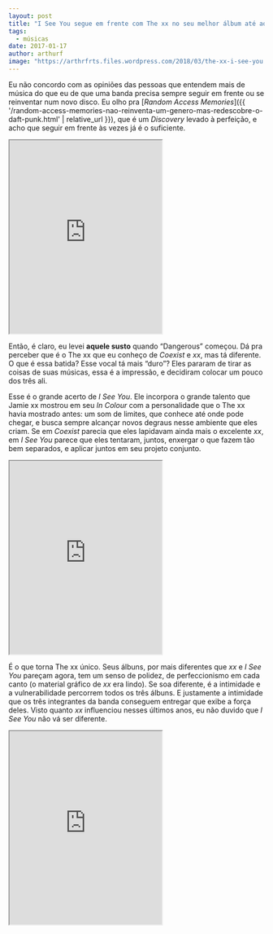 ```yaml
---
layout: post
title: "I See You segue em frente com The xx no seu melhor álbum até aqui."
tags:
  - músicas
date: 2017-01-17
author: arthurf
image: "https://arthrfrts.files.wordpress.com/2018/03/the-xx-i-see-you.jpg"
---
```


Eu não concordo com as opiniões das pessoas que entendem mais de música do que eu de que uma banda precisa sempre seguir em frente ou se reinventar num novo disco. Eu olho pra [_Random Access Memories_]({{ '/random-access-memories-nao-reinventa-um-genero-mas-redescobre-o-daft-punk.html' | relative_url }}), que é um _Discovery_ levado à perfeição, e acho que seguir em frente às vezes já é o suficiente.

<iframe src="https://open.spotify.com/embed/track/33B2QbtAj8mbDpwvGTOnBt" width="300" height="380"  allowtransparency="true" allow="encrypted-media"></iframe>

Então, é claro, eu levei **aquele susto** quando “Dangerous” começou. Dá pra perceber que é o The xx que eu conheço de _Coexist_ e _xx_, mas tá diferente. O que é essa batida? Esse vocal tá mais “duro”? Eles pararam de tirar as coisas de suas músicas, essa é a impressão, e decidiram colocar um pouco dos três ali.

Esse é o grande acerto de _I See You_. Ele incorpora o grande talento que Jamie xx mostrou em seu _In Colour_ com a personalidade que o The xx havia mostrado antes: um som de limites, que conhece até onde pode chegar, e busca sempre alcançar novos degraus nesse ambiente que eles criam. Se em _Coexist_ parecia que eles lapidavam ainda mais o excelente _xx_, em _I See You_ parece que eles tentaram, juntos, enxergar o que fazem tão bem separados, e aplicar juntos em seu projeto conjunto.

<iframe src="https://open.spotify.com/embed/track/5UCsGZSezdlGA1bY3QMgXG" width="300" height="380"  allowtransparency="true" allow="encrypted-media"></iframe>

É o que torna The xx único. Seus álbuns, por mais diferentes que _xx_ e _I See You_ pareçam agora, tem um senso de polidez, de perfeccionismo em cada canto (o material gráfico de _xx_ era lindo). Se soa diferente, é a intimidade e a vulnerabilidade percorrem todos os três álbuns. E justamente a intimidade que os três integrantes da banda conseguem entregar que exibe a força deles. Visto quanto _xx_ influenciou nesses últimos anos, eu não duvido que _I See You_ não vá ser diferente.

<iframe src="https://open.spotify.com/embed/album/2PXy9USZAoTSdtrxfkPBnl" width="300" height="380"  allowtransparency="true" allow="encrypted-media"></iframe>
